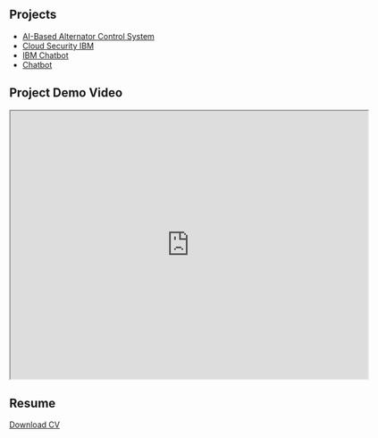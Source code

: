 <!DOCTYPE html>
<html lang="en">
<head>
  <meta charset="UTF-8">
  <meta name="viewport" content="width=device-width, initial-scale=1.0">
  <title>Portfolio - Projects</title>
</head>
<body>

  <div id="projects" class="section">
      <h2>Projects</h2>
      <ul>
          <li><a href="#">AI-Based Alternator Control System</a></li>
          <li><a href="#">Cloud Security IBM</a></li>
          <li><a href="#">IBM Chatbot</a></li>
          <li><a href="#">Chatbot</a></li>
      </ul>
  </div>

  <!-- ✅ New Video Section -->
  <div id="demo-video" class="section">
      <h2>Project Demo Video</h2>
      <iframe src="https://drive.google.com/file/d/1QQPqrL1d3fFhMQ9rePR6ceJ6OJgibLWW/preview" 
              width="640" height="480" 
              allow="autoplay"></iframe>
  </div>
  <!-- ✅ End of New Section -->

  <div id="resume" class="section resume">
      <h2>Resume</h2>
      <a href="#">Download CV</a>
  </div>

</body>
</html>
